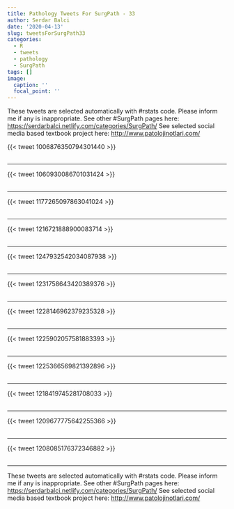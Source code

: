 ```yaml
---
title: Pathology Tweets For SurgPath - 33
author: Serdar Balci
date: '2020-04-13'
slug: tweetsForSurgPath33
categories:
  - R
  - tweets
  - pathology
  - SurgPath
tags: []
image:
  caption: ''
  focal_point: ''
---
```



These tweets are selected automatically with #rstats code. Please inform me if any is inappropriate.
See other #SurgPath pages here: https://serdarbalci.netlify.com/categories/SurgPath/ 
See selected social media based textbook project here: http://www.patolojinotlari.com/

{{< tweet 1006876350794301440 >}}
<br>
<br>
<hr>
{{< tweet 1060930086701031424 >}}
<br>
<br>
<hr>
{{< tweet 1177265097863041024 >}}
<br>
<br>
<hr>
{{< tweet 1216721888900083714 >}}
<br>
<br>
<hr>
{{< tweet 1247932542034087938 >}}
<br>
<br>
<hr>
{{< tweet 1231758643420389376 >}}
<br>
<br>
<hr>
{{< tweet 1228146962379235328 >}}
<br>
<br>
<hr>
{{< tweet 1225902057581883393 >}}
<br>
<br>
<hr>
{{< tweet 1225366569821392896 >}}
<br>
<br>
<hr>
{{< tweet 1218419745281708033 >}}
<br>
<br>
<hr>
{{< tweet 1209677775642255366 >}}
<br>
<br>
<hr>
{{< tweet 1208085176372346882 >}}
<br>
<br>
<hr>


These tweets are selected automatically with #rstats code. Please inform me if any is inappropriate.
See other #SurgPath pages here: https://serdarbalci.netlify.com/categories/SurgPath/ 
See selected social media based textbook project here: http://www.patolojinotlari.com/
